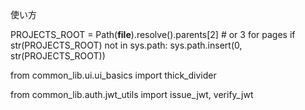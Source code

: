 使い方

PROJECTS_ROOT = Path(__file__).resolve().parents[2]  # or 3 for pages
if str(PROJECTS_ROOT) not in sys.path:
    sys.path.insert(0, str(PROJECTS_ROOT))
    
from common_lib.ui.ui_basics import thick_divider

from common_lib.auth.jwt_utils import issue_jwt, verify_jwt
